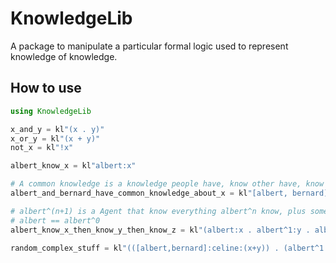 # KnowledgeLib
A package to manipulate a particular formal logic used to represent knowledge of knowledge.

## How to use
```julia
using KnowledgeLib

x_and_y = kl"(x . y)"
x_or_y = kl"(x + y)"
not_x = kl"!x"

albert_know_x = kl"albert:x"

# A common knowledge is a knowledge people have, know other have, know other people know other people have, etc…
albert_and_bernard_have_common_knowledge_about_x = kl"[albert, bernard]:x"

# albert^(n+1) is a Agent that know everything albert^n know, plus some stuffs
# albert == albert^0
albert_know_x_then_know_y_then_know_z = kl"(albert:x . albert^1:y . albert^2:z)"

random_complex_stuff = kl"(([albert,bernard]:celine:(x+y)) . (albert^1:!bernard:x + !y))"

```

